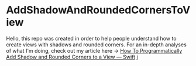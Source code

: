 # AddShadowAndRoundedCornersToView

Hello, this repo was created in order to help people understand how to create views with shadows and rounded corners. For an in-depth analyses of what I'm doing, check out my article here -> [How To Programmatically Add Shadow and Rounded Corners to a View — Swift](https://medium.com/better-programming/how-to-programmatically-add-shadow-rounded-corners-to-a-view-swift-df004ac98fa5)
[j](https://miro.medium.com/max/7000/1*ZwtgxkveD343qF-p5mTSLg.jpeg)
